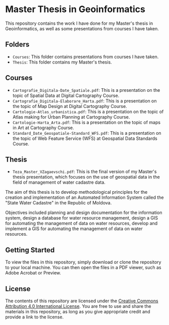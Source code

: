 # Master Thesis in Geoinformatics

This repository contains the work I have done for my Master's thesis in Geoinformatics, as well as some presentations from courses I have taken. 

## Folders

- `Courses`: This folder contains presentations from courses I have taken.
- `Thesis`: This folder contains my Master's thesis.

## Courses

- `Cartografie_Digitala-Date_Spatiale.pdf`: This is a presentation on the topic of Spatial Data at Digital Cartography Course.
- `Cartografie_Digitala-Elaborare_Harta.pdf`: This is a presentation on the topic of Map Design at Digital Cartography Course.
- `Cartologie-Atlas_urbanistica.pdf`: This is a presentation on the topic of Atlas making for Urban Planning at Cartography Course.
- `Cartologie-Harta_Arta.pdf`: This is a presentation on the topic of maps in Art at Cartography Course.
- `Standard_Date_Geospatiale-Standard_WFS.pdf`: This is a presentation on the topic of Web Feature Service (WFS) at Geospatial Data Standards Course.

## Thesis

- `Teza_Master_VZagaevschi.pdf`: This is the final version of my Master's thesis presentation, which focuses on the use of geospatial data in the field of management of water cadastre data. 

The aim of this thesis is to develop methodological principles for the creation and implementation of an Automated Information System called the "State Water Cadastre" in the Republic of Moldova.

Objectives included planning and design documentation for the information system, design a database for water resource management, design a GIS for automating the management of data on water resources, develop and implement a GIS for automating the management of data on water resources.

## Getting Started

To view the files in this repository, simply download or clone the repository to your local machine. You can then open the files in a PDF viewer, such as Adobe Acrobat or Preview.

## License

The contents of this repository are licensed under the [Creative Commons Attribution 4.0 International License](https://creativecommons.org/licenses/by/4.0/). You are free to use and share the materials in this repository, as long as you give appropriate credit and provide a link to the license.